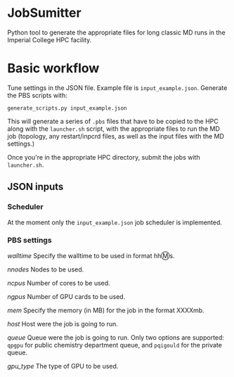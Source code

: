 # JobSumitter
Python tool to generate the appropriate files for long classic MD runs in the Imperial College HPC facility.

# Basic workflow
Tune settings in the JSON file. Example file is `input_example.json`.
Generate the PBS scripts with:

```
generate_scripts.py input_example.json
```
This will generate a series of `.pbs` files that have to be copied to the HPC along with the `launcher.sh` script, with the appropriate
files to run the MD job (topology, any restart/inpcrd files, as well as the input files with the MD settings.)

Once you're in the appropriate HPC directory, submit the jobs with `launcher.sh`.

## JSON inputs

### Scheduler
At the moment only the `input_example.json` job scheduler is implemented. 

### PBS settings
*walltime* Specify the walltime to be used in format hh:m:s.

*nnodes* Nodes to be used.

*ncpus* Number of cores to be used.

*ngpus* Number of GPU cards to be used.

*mem* Specify the memory (in MB) for the job in the format XXXXmb.

*host* Host were the job is going to run.

*queue* Queue were the job is going to run. Only two options are supported: `qpgpu` for public chemistry department queue,
and `pqigould` for the private queue.

*gpu_type* The type of GPU to be used. 
